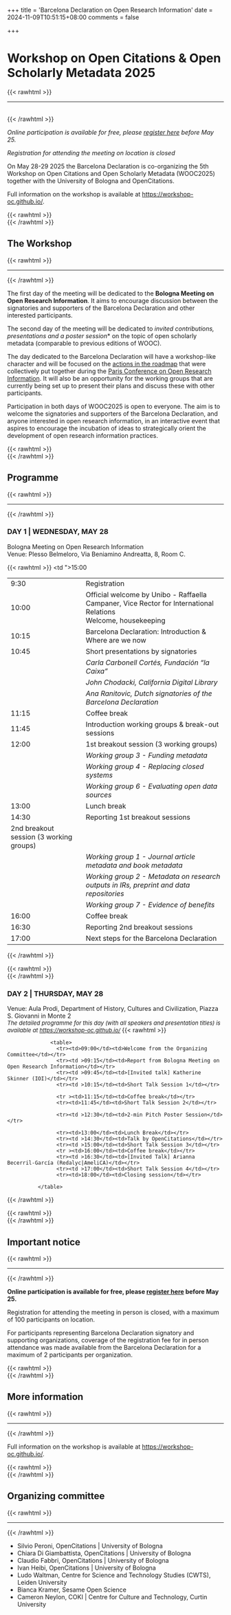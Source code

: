 +++
title = 'Barcelona Declaration on Open Research Information'
date = 2024-11-09T10:51:15+08:00
comments = false

+++

# Workshop on Open Citations & Open Scholarly Metadata 2025
{{< rawhtml >}}
<hr class="small">
</br>
{{< /rawhtml >}}

*Online participation is available for free, please [register here](https://forms.gle/VjsucNEQCzg7tgK88) before May 25.*  
    
*Registration for attending the meeting on location is closed*

On May 28-29 2025 the Barcelona Declaration is co-organizing the 5th Workshop on Open Citations and Open Scholarly Metadata (WOOC2025) together with the University of Bologna and OpenCitations. 

Full information on the workshop is available at https://workshop-oc.github.io/.


{{< rawhtml >}}
</br>
{{< /rawhtml >}}
## The Workshop
{{< rawhtml >}}
<hr class="small">
{{< /rawhtml >}}

The first day of the meeting will be dedicated to the **Bologna Meeting on Open Research Information**. It aims to encourage discussion between the signatories and supporters of the Barcelona Declaration and other interested participants. 

The second day of the meeting will be dedicated to *invited contributions, presentations and a poster session** on the topic of open scholarly metadata (comparable to previous editions of WOOC).

The day dedicated to the Barcelona Declaration will have a workshop-like character and will be focused on the [actions in the roadmap](https://doi.org/10.5281/zenodo.14054244) that were collectively put together during the [Paris Conference on Open Research Information](/conference_2024_paris). It will also be an opportunity for the working groups that are currently being set up to present their plans and discuss these with other participants.

Participation in both days of WOOC2025 is open to everyone. The aim is to welcome the signatories and supporters of the Barcelona Declaration, and anyone interested in open research information, in an interactive event that aspires to encourage the incubation of ideas to strategically orient the development of open research information practices.


{{< rawhtml >}}
</br>
{{< /rawhtml >}}
## Programme
{{< rawhtml >}}
<hr class="small">
{{< /rawhtml >}}

### DAY 1 | WEDNESDAY, MAY 28
Bologna Meeting on Open Research Information   
Venue: Plesso Belmeloro, Via Beniamino Andreatta, 8, Room C.

{{< rawhtml >}}
                  <table>
                    <tr>
                    <td>9:30</td>
                    <td>Registration</td></tr>
                    <tr>
                    <td>10:00</td>
                    <td> Official welcome by Unibo - Raffaella Campaner, Vice Rector for International Relations<br>Welcome, housekeeping</td>
                    </tr>
                    <tr>
                    <td>10:15</td>
                    <td>Barcelona Declaration: Introduction & Where are we now</td>
                    </tr>
                    <tr>
                    <td>10:45</td>
                    <td>Short presentations by signatories</td>
                    </tr>
                    <tr>
                    <td></td>
                    <td><em>Carla Carbonell Cortés, Fundación “la Caixa”</em></td>
                    </tr>
                    <tr>
                    <td></td>
                     <td><em>John Chodacki, California Digital Library</em></td>
                    </tr>
                    <tr>
                    <td></td>
                     <td><em>Ana Ranitovic, Dutch signatories of the Barcelona Declaration</em></td>
                    </tr>
                    <tr><td >11:15</td>
                    <td>Coffee break</td>
                    </tr>
                    <tr>
                    <td >11:45</td>
                    <td>Introduction working groups & break-out sessions</td>
                    <tr>
                    <tr>
                    <td >12:00</td>
                    <td>1st breakout session (3 working groups)</td>
                    </tr>
                    <tr>
                    <td></td>
                    <td><em>Working group 3 - Funding metadata </em></td>
                    </tr>
                    <tr>
                    <td></td>
                     <td><em>Working group 4 - Replacing closed systems</em></td>
                    </tr>
                    <tr>
                    <td></td>
                     <td><em>Working group 6 - Evaluating open data sources</em></td>
                    </tr>
                    <tr >
                    <td class="p-time">13:00</td>
                    <td>Lunch break</td></tr>
                    <tr>
                    <td >14:30</td>
                    <td>Reporting 1st breakout sessions</td>
                    </tr>
                    <tr><td ">15:00</td><td>2nd breakout session (3 working groups)</td></tr>
                     <tr>
                    <td></td>
                    <td><em>Working group 1 - Journal article metadata and book metadata </em></td>
                    </tr>
                    <tr>
                    <td></td>
                     <td><em>Working group 2 - Metadata on research outputs in IRs, preprint and data repositories
</em></td>
                    </tr>
                    <tr>
                    <td></td>
                     <td><em>Working group 7 - Evidence of benefits</em></td>
                    </tr>
                    <tr ><td >16:00</td><td>Coffee break</td></tr>
                    <tr><td >16:30</td><td>Reporting 2nd breakout sessions</td></tr>
                    <tr><td >17:00</td><td>Next steps for the Barcelona Declaration</td></tr>
                  </table>
              
{{< /rawhtml >}}
  
{{< rawhtml >}}
</br>
{{< /rawhtml >}}  
### DAY 2 | THURSDAY, MAY 28
Venue: Aula Prodi, Department of History, Cultures and Civilization, Piazza S. Giovanni in Monte 2  
<font size="-1">
*The detailed programme for this day (with all speakers and presentation titles) is available at https://workshop-oc.github.io/*
</font>
{{< rawhtml >}}

                  <table>
                    <tr><td>09:00</td><td>Welcome from the Organizing Committee</td></tr>
                    <tr><td >09:15</td><td>Report from Bologna Meeting on Open Research Information</td></tr>
                    <tr><td >09:45</td><td>[Invited talk] Katherine Skinner (IOI)</td></tr>
                    <tr><td >10:15</td><td>Short Talk Session 1</td></tr>

                    <tr ><td>11:15</td><td>Coffee break</td></tr>
                    <tr><td>11:45</td><td>Short Talk Session 2</td></tr>

                    <tr><td >12:30</td><td>2-min Pitch Poster Session</td></tr>

                    <tr><td>13:00</td><td>Lunch Break</td></tr>
                    <tr><td >14:30</td><td>Talk by OpenCitations</td></tr>
                    <tr><td >15:00</td><td>Short Talk Session 3</td></tr>
                    <tr ><td>16:00</td><td>Coffee break</td></tr>
                    <tr><td >16:30</td><td>[Invited Talk] Arianna Becerril-García (Redalyc|AmeliCA)</td></tr>
                    <tr><td >17:00</td><td>Short Talk Session 4</td></tr>
                    <tr><td>18:00</td><td>Closing session</td></tr>
                    
              </table>
{{< /rawhtml >}}

{{< rawhtml >}}
</br>
{{< /rawhtml >}}
## Important notice
{{< rawhtml >}}
<hr class="small">
{{< /rawhtml >}}


**Online participation is available for free, please [register here](https://forms.gle/VjsucNEQCzg7tgK88) before May 25.**

Registration for attending the meeting in person is closed, with a maximum of 100 participants on location.  

For participants representing Barcelona Declaration signatory and supporting organizations, coverage of the registration fee for in person attendance was made available from the Barcelona Declaration for a maximum of 2 participants per organization.


{{< rawhtml >}}
</br>
{{< /rawhtml >}}
## More information
{{< rawhtml >}}
<hr class="small">
{{< /rawhtml >}}

Full information on the workshop is available at https://workshop-oc.github.io/.

{{< rawhtml >}}
</br>
{{< /rawhtml >}}
## Organizing committee
{{< rawhtml >}}
<hr class="small">
{{< /rawhtml >}}

* Silvio Peroni, OpenCitations | University of Bologna
* Chiara Di Giambattista, OpenCitations | University of Bologna
* Claudio Fabbri, OpenCitations | University of Bologna
* Ivan Heibi, OpenCitations | University of Bologna
* Ludo Waltman, Centre for Science and Technology Studies (CWTS), Leiden University
* Bianca Kramer, Sesame Open Science
* Cameron Neylon, COKI | Centre for Culture and Technology, Curtin University